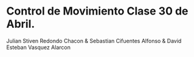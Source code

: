 # Control de Movimiento Clase 30 de Abril.

Julian Stiven Redondo Chacon & Sebastian Cifuentes Alfonso & David Esteban Vasquez Alarcon

